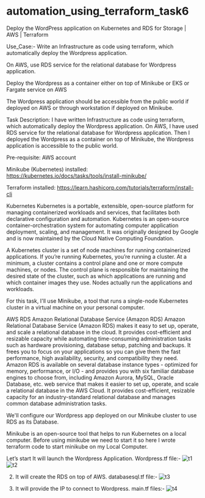 # automation_using_terraform_task6
Deploy the WordPress application on Kubernetes and RDS for Storage | AWS | Terraform

Use_Case:-
Write an Infrastructure as code using terraform, which automatically deploy the Wordpress application.

On AWS, use RDS service for the relational database for Wordpress application.

Deploy the Wordpress as a container either on top of Minikube or EKS or Fargate service on AWS

The Wordpress application should be accessible from the public world if deployed on AWS or through workstation if deployed on Minikube.

Task Description:
I have written Infrastructure as code using terraform, which automatically deploy the Wordpress application. On AWS, I have used RDS service for the relational database for Wordpress application. Then I deployed the Wordpress as a container on top of Minikube, the Wordpress application is accessible to the public world.

Pre-requisite:
AWS account

Minikube (Kubernetes) installed: https://kubernetes.io/docs/tasks/tools/install-minikube/

Terraform installed: https://learn.hashicorp.com/tutorials/terraform/install-cli

Kubernetes
Kubernetes is a portable, extensible, open-source platform for managing containerized workloads and services, that facilitates both declarative configuration and automation. Kubernetes is an open-source container-orchestration system for automating computer application deployment, scaling, and management. It was originally designed by Google and is now maintained by the Cloud Native Computing Foundation.

A Kubernetes cluster is a set of node machines for running containerized applications. If you’re running Kubernetes, you’re running a cluster. At a minimum, a cluster contains a control plane and one or more compute machines, or nodes. The control plane is responsible for maintaining the desired state of the cluster, such as which applications are running and which container images they use. Nodes actually run the applications and workloads.

For this task, I'll use Minikube, a tool that runs a single-node Kubernetes cluster in a virtual machine on your personal computer.

AWS RDS Amazon Relational Database Service (Amazon RDS)
Amazon Relational Database Service (Amazon RDS) makes it easy to set up, operate, and scale a relational database in the cloud. It provides cost-efficient and resizable capacity while automating time-consuming administration tasks such as hardware provisioning, database setup, patching and backups. It frees you to focus on your applications so you can give them the fast performance, high availability, security, and compatibility they need. Amazon RDS is available on several database instance types - optimized for memory, performance, or I/O - and provides you with six familiar database engines to choose from, including Amazon Aurora, MySQL, Oracle Database, etc. web service that makes it easier to set up, operate, and scale a relational database in the AWS Cloud. It provides cost-efficient, resizable capacity for an industry-standard relational database and manages common database administration tasks.

We'll configure our Wordpress app deployed on our Minikube cluster to use RDS as its Database.

Minikube is an open-source tool that helps to run Kubernetes on a local computer. Before using minikube we need to start it so here I wrote terraform code to start minikube on my Local Computer.

Let’s start
It will launch the Wordpress Application.
Wordpress.tf file:-
![t1](https://user-images.githubusercontent.com/54200130/92209893-67696480-eeab-11ea-9b04-b3dc0be7c3f7.jpeg)
![t2](https://user-images.githubusercontent.com/54200130/92210263-068e5c00-eeac-11ea-999c-0fc26c3ac59a.jpeg)

2. It will create the RDS on top of AWS.
databasesql.tf file:-
![t3](https://user-images.githubusercontent.com/54200130/92210417-4ce3bb00-eeac-11ea-8bc6-67b021955575.jpeg)

3. It will provide the IP to connect to Wordpress.
main.tf files:-
![t4](https://user-images.githubusercontent.com/54200130/92210589-a2b86300-eeac-11ea-9931-e4f0748a676e.jpeg)
